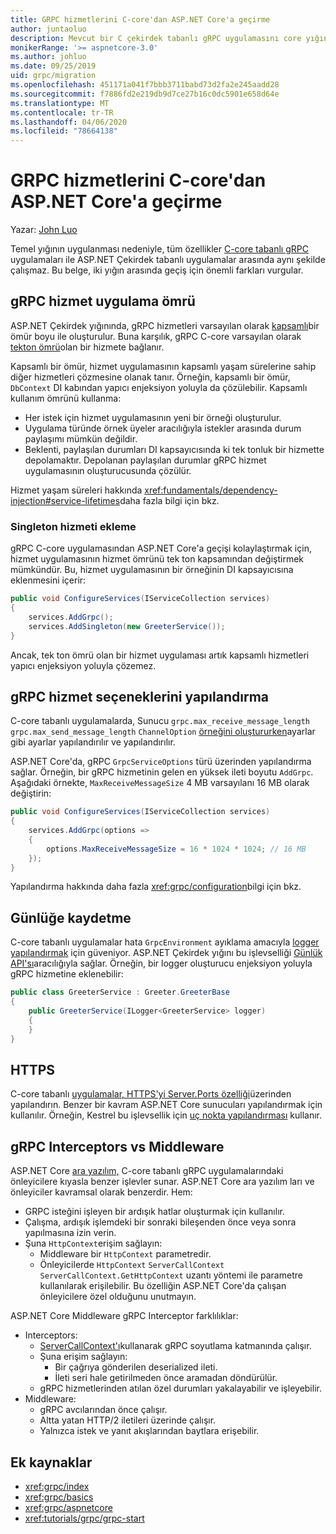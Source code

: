 ```yaml
---
title: GRPC hizmetlerini C-core'dan ASP.NET Core'a geçirme
author: juntaoluo
description: Mevcut bir C çekirdek tabanlı gRPC uygulamasını core yığınının üzerinde çalıştırmak için nasıl ASP.NET öğrenin.
monikerRange: '>= aspnetcore-3.0'
ms.author: johluo
ms.date: 09/25/2019
uid: grpc/migration
ms.openlocfilehash: 451171a041f7bbb3711babd73d2fa2e245aadd28
ms.sourcegitcommit: f7886fd2e219db9d7ce27b16c0dc5901e658d64e
ms.translationtype: MT
ms.contentlocale: tr-TR
ms.lasthandoff: 04/06/2020
ms.locfileid: "78664138"
---
```

# <a name="migrating-grpc-services-from-c-core-to-aspnet-core"></a>GRPC hizmetlerini C-core'dan ASP.NET Core'a geçirme

Yazar: [John Luo](https://github.com/juntaoluo)

Temel yığının uygulanması nedeniyle, tüm özellikler [C-core tabanlı gRPC](https://grpc.io/blog/grpc-stacks) uygulamaları ile ASP.NET Çekirdek tabanlı uygulamalar arasında aynı şekilde çalışmaz. Bu belge, iki yığın arasında geçiş için önemli farkları vurgular.

## <a name="grpc-service-implementation-lifetime"></a>gRPC hizmet uygulama ömrü

ASP.NET Çekirdek yığınında, gRPC hizmetleri varsayılan olarak [kapsamlı](xref:fundamentals/dependency-injection#service-lifetimes)bir ömür boyu ile oluşturulur. Buna karşılık, gRPC C-core varsayılan olarak [tekton ömrü](xref:fundamentals/dependency-injection#service-lifetimes)olan bir hizmete bağlanır.

Kapsamlı bir ömür, hizmet uygulamasının kapsamlı yaşam sürelerine sahip diğer hizmetleri çözmesine olanak tanır. Örneğin, kapsamlı bir ömür, `DbContext` DI kabından yapıcı enjeksiyon yoluyla da çözülebilir. Kapsamlı kullanım ömrünü kullanma:

* Her istek için hizmet uygulamasının yeni bir örneği oluşturulur.
* Uygulama türünde örnek üyeler aracılığıyla istekler arasında durum paylaşımı mümkün değildir.
* Beklenti, paylaşılan durumları DI kapsayıcısında ki tek tonluk bir hizmette depolamaktır. Depolanan paylaşılan durumlar gRPC hizmet uygulamasının oluşturucusunda çözülür.

Hizmet yaşam süreleri hakkında <xref:fundamentals/dependency-injection#service-lifetimes>daha fazla bilgi için bkz.

### <a name="add-a-singleton-service"></a>Singleton hizmeti ekleme

gRPC C-core uygulamasından ASP.NET Core'a geçişi kolaylaştırmak için, hizmet uygulamasının hizmet ömrünü tek ton kapsamından değiştirmek mümkündür. Bu, hizmet uygulamasının bir örneğinin DI kapsayıcısına eklenmesini içerir:

```csharp
public void ConfigureServices(IServiceCollection services)
{
    services.AddGrpc();
    services.AddSingleton(new GreeterService());
}
```

Ancak, tek ton ömrü olan bir hizmet uygulaması artık kapsamlı hizmetleri yapıcı enjeksiyon yoluyla çözemez.

## <a name="configure-grpc-services-options"></a>gRPC hizmet seçeneklerini yapılandırma

C-core tabanlı uygulamalarda, Sunucu `grpc.max_receive_message_length` `grpc.max_send_message_length` `ChannelOption` [örneğini oluştururken](https://grpc.io/grpc/csharp/api/Grpc.Core.Server.html#Grpc_Core_Server__ctor_System_Collections_Generic_IEnumerable_Grpc_Core_ChannelOption__)ayarlar gibi ayarlar yapılandırılır ve yapılandırılır.

ASP.NET Core'da, gRPC `GrpcServiceOptions` türü üzerinden yapılandırma sağlar. Örneğin, bir gRPC hizmetinin gelen en yüksek ileti boyutu `AddGrpc`. Aşağıdaki örnekte, `MaxReceiveMessageSize` 4 MB varsayılanı 16 MB olarak değiştirin:

```csharp
public void ConfigureServices(IServiceCollection services)
{
    services.AddGrpc(options =>
    {
        options.MaxReceiveMessageSize = 16 * 1024 * 1024; // 16 MB
    });
}
```

Yapılandırma hakkında daha fazla <xref:grpc/configuration>bilgi için bkz.

## <a name="logging"></a>Günlüğe kaydetme

C-core tabanlı uygulamalar hata `GrpcEnvironment` ayıklama amacıyla [logger yapılandırmak](https://grpc.io/grpc/csharp/api/Grpc.Core.GrpcEnvironment.html?q=size#Grpc_Core_GrpcEnvironment_SetLogger_Grpc_Core_Logging_ILogger_) için güveniyor. ASP.NET Çekirdek yığını bu işlevselliği [Günlük API'sı](xref:fundamentals/logging/index)aracılığıyla sağlar. Örneğin, bir logger oluşturucu enjeksiyon yoluyla gRPC hizmetine eklenebilir:

```csharp
public class GreeterService : Greeter.GreeterBase
{
    public GreeterService(ILogger<GreeterService> logger)
    {
    }
}
```

## <a name="https"></a>HTTPS

C-core tabanlı [uygulamalar, HTTPS'yi Server.Ports özelliği](https://grpc.io/grpc/csharp/api/Grpc.Core.Server.html#Grpc_Core_Server_Ports)üzerinden yapılandırın. Benzer bir kavram ASP.NET Core sunucuları yapılandırmak için kullanılır. Örneğin, Kestrel bu işlevsellik için [uç nokta yapılandırması](xref:fundamentals/servers/kestrel#endpoint-configuration) kullanır.

## <a name="grpc-interceptors-vs-middleware"></a>gRPC Interceptors vs Middleware

ASP.NET Core [ara yazılım,](xref:fundamentals/middleware/index) C-core tabanlı gRPC uygulamalarındaki önleyicilere kıyasla benzer işlevler sunar. ASP.NET Core ara yazılım ları ve önleyiciler kavramsal olarak benzerdir. Hem:

* GRPC isteğini işleyen bir ardışık hatlar oluşturmak için kullanılır.
* Çalışma, ardışık işlemdeki bir sonraki bileşenden önce veya sonra yapılmasına izin verin.
* Şuna `HttpContext`erişim sağlayın:
  * Middleware bir `HttpContext` parametredir.
  * Önleyicilerde `HttpContext` `ServerCallContext` `ServerCallContext.GetHttpContext` uzantı yöntemi ile parametre kullanılarak erişilebilir. Bu özelliğin ASP.NET Core'da çalışan önleyicilere özel olduğunu unutmayın.

ASP.NET Core Middleware gRPC Interceptor farklılıklar:

* Interceptors:
  * [ServerCallContext'ı](https://grpc.io/grpc/csharp/api/Grpc.Core.ServerCallContext.html)kullanarak gRPC soyutlama katmanında çalışır.
  * Şuna erişim sağlayın:
    * Bir çağrıya gönderilen deserialized ileti.
    * İleti seri hale getirilmeden önce aramadan döndürülür.
  * gRPC hizmetlerinden atılan özel durumları yakalayabilir ve işleyebilir.
* Middleware:
  * gRPC avcılarından önce çalışır.
  * Altta yatan HTTP/2 iletileri üzerinde çalışır.
  * Yalnızca istek ve yanıt akışlarından baytlara erişebilir.

## <a name="additional-resources"></a>Ek kaynaklar

* <xref:grpc/index>
* <xref:grpc/basics>
* <xref:grpc/aspnetcore>
* <xref:tutorials/grpc/grpc-start>

